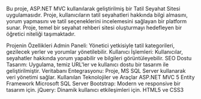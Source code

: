 Bu proje, ASP.NET MVC  kullanılarak geliştirilmiş bir Tatil Seyahat Sitesi uygulamasıdır. Proje, kullanıcıların tatil seyahatleri hakkında bilgi almasını,
yorum yapmasını ve tatil seçeneklerini incelemesini sağlayan bir platform sunar. Proje, temel bir seyahat rehberi sitesi oluşturmayı hedefleyen bir öğretici niteliği taşımaktadır.

Projenin Özellikleri
Admin Paneli: Yönetici yetkisiyle tatil kategorileri, gezilecek yerler ve yorumlar yönetilebilir.
Kullanıcı İşlemleri: Kullanıcılar, seyahatler hakkında yorum yapabilir ve bilgileri görüntüleyebilir.
SEO Dostu Tasarım: Uygulama, temiz URL'ler ve kullanıcı dostu bir tasarım ile geliştirilmiştir.
Veritabanı Entegrasyonu: Proje, MS SQL Server kullanarak veri yönetimi sağlar.
Kullanılan Teknolojiler ve Araçlar
ASP.NET MVC 5
Entity Framework
Microsoft SQL Server
Bootstrap: Modern ve responsive bir tasarım için.
jQuery: Dinamik kullanıcı etkileşimleri için.
HTML5 ve CSS3
